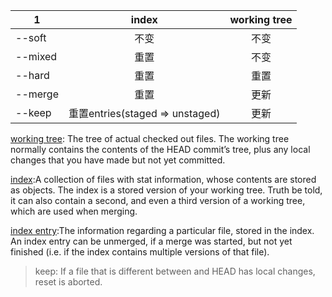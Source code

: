 1       |    index    | working tree
--|:--:|:--:|
--soft  |     不变     |不变
--mixed |     重置     |不变
--hard  |     重置     |重置
--merge |     重置     |更新
--keep  | 重置entries(staged => unstaged)  |更新

[working tree](https://git-scm.com/docs/gitglossary#Documentation/gitglossary.txt-aiddefworkingtreeaworkingtree): The tree of actual checked out files. The working tree normally contains the contents of the HEAD commit’s tree, plus any local changes that you have made but not yet committed.

[index](https://git-scm.com/docs/gitglossary#Documentation/gitglossary.txt-aiddefindexaindex):A collection of files with stat information, whose contents are stored as objects. The index is a stored version of your working tree. Truth be told, it can also contain a second, and even a third version of a working tree, which are used when merging.

[index entry](https://git-scm.com/docs/gitglossary#Documentation/gitglossary.txt-aiddefindexentryaindexentry):The information regarding a particular file, stored in the index. An index entry can be unmerged, if a merge was started, but not yet finished (i.e. if the index contains multiple versions of that file).
 
>keep: If a file that is different between <commit> and HEAD has local changes, reset is aborted.
